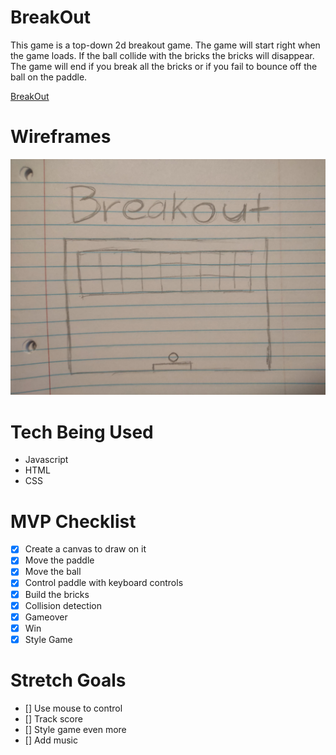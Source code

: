 # BreakOut
This game is a top-down 2d breakout game. The game will start right when the game loads. If the ball collide with the bricks the bricks will disappear. The game will end if you break all the bricks or if you fail to bounce off the ball on the paddle. 

[BreakOut](file:///Users/josh/unit1/Projet1/index.html)

# Wireframes
  ![](0.jpeg)
   

# Tech Being Used
  - Javascript
  - HTML
  - CSS

# MVP Checklist
  - [X] Create a canvas to draw on it 
  - [X] Move the paddle
  - [X] Move the ball
  - [X] Control paddle with keyboard controls
  - [X] Build the bricks 
  - [X] Collision detection
  - [X] Gameover
  - [X] Win
  - [X] Style Game

# Stretch Goals
  - [] Use mouse to control
  - [] Track score
  - [] Style game even more
  - [] Add music 



